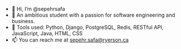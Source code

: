 - 👋 Hi, I’m @sepehrsafa
- 👀 An ambitious student with a passion for software engineering and business.
- 💬 Tools used: Python, Django, PostgreSQL, Redis, RESTful API, JavaScript, Java, HTML, CSS
- 📫 You can reach me at sepehr.safa@ryerson.ca


<!---
sepehrsafa/sepehrsafa is a ✨ special ✨ repository because its `README.md` (this file) appears on your GitHub profile.
You can click the Preview link to take a look at your changes.
--->
